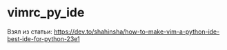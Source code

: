 # vimrc_py_ide

Взял из статьи: https://dev.to/shahinsha/how-to-make-vim-a-python-ide-best-ide-for-python-23e1
